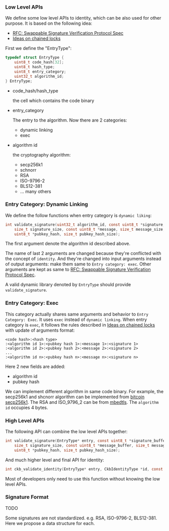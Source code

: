 

### Low Level APIs

We define some low level APIs to identity, which can be also used for other purpose.
It is based on the following idea:
* [RFC: Swappable Signature Verification Protocol Spec](https://talk.nervos.org/t/rfc-swappable-signature-verification-protocol-spec/4802)
* [Ideas on chained locks](https://talk.nervos.org/t/ideas-on-chained-locks/5887)

First we define the "EntryType":
```C
typedef struct EntryType {
    uint8_t code_hash[32];
    uint8_t hash_type;
    uint8_t entry_category;
    uint32_t algorithm_id;
} EntryType;
```

* code_hash/hash_type

  the cell which contains the code binary
* entry_category

  The entry to the algorithm. Now there are 2 categories:
  - dynamic linking
  - exec

* algorithm id

  the cryptography algorithm:
  - secp256k1
  - schnorr
  - RSA
  - ISO-9796-2 
  - BLS12-381
  - ... many others
  

### Entry Category: Dynamic Linking
We define the follow functions when entry category is `dynamic liking`:
```C
int validate_signature(uint32_t algorithm_id, const uint8_t *signature,
    size_t signature_size, const uint8_t *message, size_t message_size,
    uint8_t *pubkey_hash, size_t pubkey_hash_size);
```
The first argument denote the algorithm id described above.

The name of last 2 arguments are changed because they're conflicted with the concept of `identity`. 
And they're changed into input arguments instead of output arguments: make them same to `Entry category: exec`. 
Other arguments are kept as same to [RFC: Swappable Signature Verification Protocol Spec](https://talk.nervos.org/t/rfc-swappable-signature-verification-protocol-spec/4802).

A valid dynamic library denoted by `EntryType` should provide `validate_signature`.

### Entry Category: Exec

This category actually shares same arguments and behavior to `Entry Category: Exec`. It uses `exec` instead of `dynamic linking`. When entry category is `exec`, it follows the rules described in [Ideas on chained locks](https://talk.nervos.org/t/ideas-on-chained-locks/5887) with update of arguments format:

```text
<code hash>:<hash type>
:<algorithm id 1>:<pubkey hash 1>:<message 1>:<signature 1>
:<algorithm id 2>:<pubkey hash 2>:<message 2>:<signature 2>
...
:<algorithm id n>:<pubkey hash n>:<message n>:<signature n>
```
Here 2 new fields are added:
- algorithm id
- pubkey hash

We can implement different algorithm in same code binary. For example, the secp256k1 and shcnorr algorithm can be implemented from [bitcoin secp256k1](https://github.com/bitcoin-core/secp256k1). The RSA and ISO_9796_2 can be from [mbedtls](https://github.com/ARMmbed/mbedtls). The `algorithm id` occupies 4 bytes.

### High Level APIs
The following API can combine the low level APIs together:

```C
int validate_signature(EntryType* entry, const uint8_t *signature_buffer,
    size_t signature_size, const uint8_t *message_buffer, size_t message_size,
    uint8_t *pubkey_hash, size_t pubkey_hash_size);
```
 
And much higher level and final API for identity: 
```C
int ckb_validate_identity(EntryType* entry, CkbIdentityType *id, const uint8_t *message32, uint8_t *signature, size_t signature_size)
```
Most of developers only need to use this function without knowing the low level APIs.


### Signature Format

TODO

Some signatures are not standardized. e.g. RSA, ISO-9796-2, BLS12-381. Here we propose a data structure for each.


